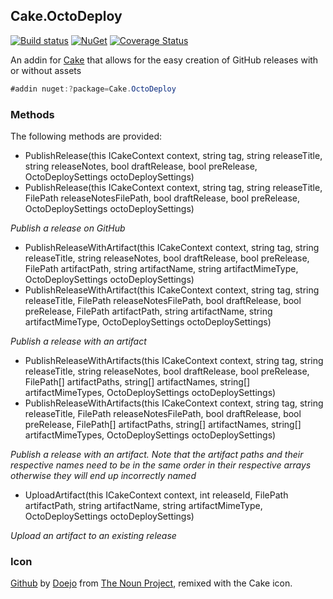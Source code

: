 ## Cake.OctoDeploy

[![Build status](https://ci.appveyor.com/api/projects/status/4kpfk44nw4n8duso/branch/master?svg=true)](https://ci.appveyor.com/project/DeadlyEmbrace/cake-octodeploy/branch/master)
[![NuGet](https://img.shields.io/nuget/v/Cake.OctoDeploy.svg)](https://www.nuget.org/packages/Cake.OctoDeploy/)
[![Coverage Status](https://coveralls.io/repos/github/NinetailLabs/Cake.OctoDeploy/badge.svg?branch=master)](https://coveralls.io/github/NinetailLabs/Cake.OctoDeploy?branch=master)

An addin for [Cake](http://cakebuild.net/) that allows for the easy creation of GitHub releases with or without assets

```csharp
#addin nuget:?package=Cake.OctoDeploy
```

### Methods
The following methods are provided:

- PublishRelease(this ICakeContext context, string tag, string releaseTitle, string releaseNotes, bool draftRelease, bool preRelease, OctoDeploySettings octoDeploySettings)
- PublishRelease(this ICakeContext context, string tag, string releaseTitle, FilePath releaseNotesFilePath, bool draftRelease, bool preRelease, OctoDeploySettings octoDeploySettings)

*Publish a release on GitHub*

- PublishReleaseWithArtifact(this ICakeContext context, string tag, string releaseTitle, string releaseNotes, bool draftRelease, bool preRelease, FilePath artifactPath, string artifactName, string artifactMimeType, OctoDeploySettings octoDeploySettings)
- PublishReleaseWithArtifact(this ICakeContext context, string tag, string releaseTitle, FilePath releaseNotesFilePath, bool draftRelease, bool preRelease, FilePath artifactPath, string artifactName, string artifactMimeType, OctoDeploySettings octoDeploySettings)

*Publish a release with an artifact*

- PublishReleaseWithArtifacts(this ICakeContext context, string tag, string releaseTitle, string releaseNotes, bool draftRelease, bool preRelease, FilePath[] artifactPaths, string[] artifactNames, string[] artifactMimeTypes, OctoDeploySettings octoDeploySettings)
- PublishReleaseWithArtifacts(this ICakeContext context, string tag, string releaseTitle, FilePath releaseNotesFilePath, bool draftRelease, bool preRelease, FilePath[] artifactPaths, string[] artifactNames, string[] artifactMimeTypes, OctoDeploySettings octoDeploySettings)

*Publish a release with an artifact. Note that the artifact paths and their respective names need to be in the same order in their respective arrays otherwise they will end up incorrectly named*

- UploadArtifact(this ICakeContext context, int releaseId, FilePath artifactPath, string artifactName, string artifactMimeType, OctoDeploySettings octoDeploySettings)

*Upload an artifact to an existing release*

### Icon
[Github](https://thenounproject.com/search/?q=git&i=543561) by [Doejo](https://thenounproject.com/doejo/) from [The Noun Project](https://thenounproject.com/), remixed with the Cake icon.